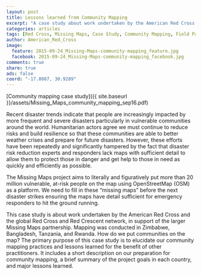 ```yaml
---
layout: post
title: Lessons learned from Community Mapping
excerpt: "A case study about work undertaken by the American Red Cross and the global Red Cross and Red Crescent network, in support of the larger Missing Maps partnership, in urban and rural areas in East Africa and Bangladesh."
categories: articles
tags: [Red Cross, Missing Maps, Case Study, Community Mapping, Field Papers, OpenMapKit, '2015']
author: American_Red_Cross
image:
  feature: 2015-09-24_Missing-Maps-community-mapping_feature.jpg
  facebook: 2015-09-24_Missing-Maps-community-mapping_facebook.jpg
comments: true
share: true
ads: false
coord: "-17.8087, 30.9289"
---
```


[Community mapping case study]({{ site.baseurl }}/assets/Missing_Maps_community_mapping_sep16.pdf)

Recent disaster trends indicate that people are increasingly impacted by more frequent and severe disasters particularly in vulnerable communities around the world. Humanitarian actors agree we must continue to reduce risks and build resilience so that these communities are able to better weather crises and prepare for future disasters. However, these efforts have been repeatedly and significantly hampered by the fact that disaster risk reduction experts and responders lack maps with sufficient detail to allow them to protect those in danger and get help to those in need as quickly and efficiently as possible.

The Missing Maps project aims to literally and figuratively put more than 20 million vulnerable, at-risk people on the map using OpenStreetMap (OSM) as a platform. We need to fill in these “missing maps” before the next disaster strikes ensuring the maps have detail sufficient for emergency responders to hit the ground running.

This case study is about work undertaken by the American Red Cross and the global Red Cross and Red Crescent network, in support of the larger Missing Maps partnership. Mapping was conducted in Zimbabwe, Bangladesh, Tanzania, and Rwanda. How do we put communities on the map? The primary purpose of this case study is to elucidate our community mapping practices and lessons learned for the benefit of other practitioners. It includes a short description on our preparation for community mapping, a brief summary of the project goals in each country, and major lessons learned.
